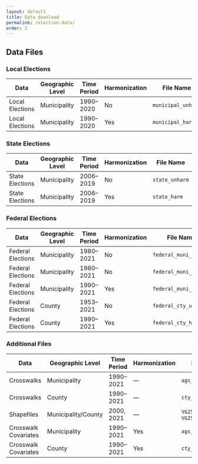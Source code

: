 ```yaml
---
layout: default
title: Data download
permalink: /election-data/
order: 2
---
```

## Data Files

### Local Elections

| **Data** | **Geographic Level** | **Time Period** | **Harmonization** | **File Name** | **Download Link** |
|----------|---------------------|-----------------|-------------------|---------------|------------------|
| Local Elections | Municipality | 1990–2020 | No | `municipal_unharm` | [CSV](https://github.com/awiedem/german_election_data/raw/refs/heads/main/data/municipal_elections/final/municipal_unharm.csv?download=) [RDS](https://github.com/awiedem/german_election_data/raw/refs/heads/main/data/municipal_elections/final/municipal_unharm.rds) |
| Local Elections | Municipality | 1990–2020 | Yes | `municipal_harm` | [CSV](https://github.com/awiedem/german_election_data/raw/refs/heads/main/data/municipal_elections/final/municipal_harm.csv?download=) [RDS](https://github.com/awiedem/german_election_data/raw/refs/heads/main/data/municipal_elections/final/municipal_harm.rds) |

### State Elections

| **Data** | **Geographic Level** | **Time Period** | **Harmonization** | **File Name** | **Download Link** |
|----------|---------------------|-----------------|-------------------|---------------|------------------|
| State Elections | Municipality | 2006–2019 | No | `state_unharm` | [CSV](https://github.com/awiedem/german_election_data/raw/refs/heads/main/data/state_elections/final/state_unharm.csv?download=) [RDS](https://github.com/awiedem/german_election_data/raw/refs/heads/main/data/state_elections/final/state_unharm.rds) |
| State Elections | Municipality | 2006–2019 | Yes | `state_harm` | [CSV](https://github.com/awiedem/german_election_data/raw/refs/heads/main/data/state_elections/final/state_harm.csv?download=) [RDS](https://github.com/awiedem/german_election_data/raw/refs/heads/main/data/state_elections/final/state_harm.rds) |

### Federal Elections

| **Data** | **Geographic Level** | **Time Period** | **Harmonization** | **File Name** | **Download Link** |
|----------|---------------------|-----------------|-------------------|---------------|------------------|
| Federal Elections | Municipality | 1980–2021 | No | `federal_muni_raw` | [CSV](https://github.com/awiedem/german_election_data/raw/refs/heads/main/data/federal_elections/municipality_level/final/federal_muni_raw.csv?download=) [RDS](https://github.com/awiedem/german_election_data/raw/refs/heads/main/data/federal_elections/municipality_level/final/federal_muni_raw.rds) |
| Federal Elections | Municipality | 1980–2021 | No | `federal_muni_unharm` | [CSV](https://github.com/awiedem/german_election_data/raw/refs/heads/main/data/federal_elections/municipality_level/final/federal_muni_unharm.csv?download=) [RDS](https://github.com/awiedem/german_election_data/raw/refs/heads/main/data/federal_elections/municipality_level/final/federal_muni_unharm.rds) |
| Federal Elections | Municipality | 1990–2021 | Yes | `federal_muni_harm` | [CSV](https://github.com/awiedem/german_election_data/raw/refs/heads/main/data/federal_elections/municipality_level/final/federal_muni_harm.csv?download=) [RDS](https://github.com/awiedem/german_election_data/raw/refs/heads/main/data/federal_elections/municipality_level/final/federal_muni_harm.rds) |
| Federal Elections | County | 1953–2021 | No | `federal_cty_unharm` | [CSV](https://github.com/awiedem/german_election_data/raw/refs/heads/main/data/federal_elections/county_level/final/federal_cty_unharm.csv?download=) [RDS](https://github.com/awiedem/german_election_data/raw/refs/heads/main/data/federal_elections/county_level/final/federal_cty_unharm.rds) |
| Federal Elections | County | 1990–2021 | Yes | `federal_cty_harm` | [CSV](https://github.com/awiedem/german_election_data/raw/refs/heads/main/data/federal_elections/county_level/final/federal_cty_harm.csv?download=) [RDS](https://github.com/awiedem/german_election_data/raw/refs/heads/main/data/federal_elections/county_level/final/federal_cty_harm.rds) |

### Additional Files

| **Data** | **Geographic Level** | **Time Period** | **Harmonization** | **File Name** | **Download Link** |
|----------|---------------------|-----------------|-------------------|---------------|------------------|
| Crosswalks | Municipality | 1990–2021 | — | `ags_crosswalks` | [CSV](https://github.com/awiedem/german_election_data/raw/refs/heads/main/data/crosswalks/final/ags_crosswalks.csv?download=) [RDS](https://github.com/awiedem/german_election_data/raw/refs/heads/main/data/crosswalks/final/ags_crosswalks.rds) |
| Crosswalks | County | 1990–2021 | — | `cty_crosswalks` | [CSV](https://github.com/awiedem/german_election_data/raw/refs/heads/main/data/crosswalks/final/cty_crosswalks.csv?download=) [RDS](https://github.com/awiedem/german_election_data/raw/refs/heads/main/data/crosswalks/final/cty_crosswalks.rds) |
| Shapefiles | Municipality/County | 2000, 2021 | — | `VG250_GEM` / `VG250_KRS` | [2000](https://github.com/awiedem/german_election_data/tree/main/data/shapefiles/2000) [2021](https://github.com/awiedem/german_election_data/tree/main/data/shapefiles/2021) |
| Crosswalk Covariates | Municipality | 1990–2021 | Yes | `ags_area_pop_emp` | [CSV](https://github.com/awiedem/german_election_data/raw/refs/heads/main/data/covars_municipality/final/ags_area_pop_emp.csv?download=) [RDS](https://github.com/awiedem/german_election_data/raw/refs/heads/main/data/covars_municipality/final/ags_area_pop_emp.rds) |
| Crosswalk Covariates | County | 1990–2021 | Yes | `cty_area_pop_emp` | [CSV](https://github.com/awiedem/german_election_data/raw/refs/heads/main/data/covars_county/final/cty_area_pop_emp.csv?download=) [RDS](https://github.com/awiedem/german_election_data/raw/refs/heads/main/data/covars_county/final/cty_area_pop_emp.rds) |
